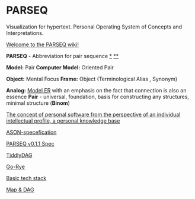# PARSEQ
Visualization for hypertext. Personal Operating System of Concepts and Interpretations.

[Welcome to the PARSEQ wiki!](https://github.com/Serj-Aleks/PARSEQ/wiki)

**PARSEQ** - Abbreviation for pair sequence  [*](https://mistysystem.com/doc/parseq.html) [**](https://github.com/mrossini-ethz/parseq)

**Model:** Pair **Сomputer Model:** Oriented Pair

**Object:** Mental Focus **Frame:** Object (Terminological Alias , Synonym)

**Analog:** [Model ER](https://en.wikipedia.org/wiki/Entity%E2%80%93relationship_model) with an emphasis on the fact that connection is also an essence **Pair** - universal, foundation, basis for constructing any structures, minimal structure (**Binom**)

[The concept of personal software from the perspective of an individual intellectual profile, a personal knowledge base](https://github.com/Serj-Aleks/PARSEQ/wiki/The-concept-of-personal-software-from-the-perspective-of-an-individual-intellectual-profile,-a-personal-knowledge-base)

[ASON-specefication](https://github.com/Serj-Aleks/PARSEQ/wiki/ASON-specefication)

[PARSEQ v0.1.1 Spec](https://github.com/Serj-Aleks/PARSEQ/wiki/PARSEQ-v0.1.1-Spec)

[TiddlyDAG](https://github.com/Serj-Aleks/PARSEQ/wiki/TiddlyDAG)

[Go-Rye](https://github.com/Serj-Aleks/PARSEQ/wiki/Go-Rye)

[Basic tech stack](https://github.com/Serj-Aleks/PARSEQ/wiki/Basic-tech-stack)

[Map & DAG](https://github.com/Serj-Aleks/PARSEQ/wiki/Map-&-Dag)
